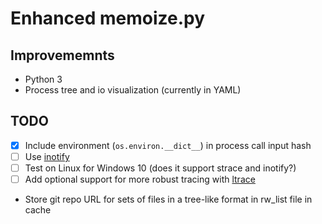 # Enhanced memoize.py

## Improvememnts
- Python 3
- Process tree and io visualization (currently in YAML)

## TODO
- [x] Include environment (`os.environ.__dict__`) in process call input hash
- [ ] Use [inotify](https://en.wikipedia.org/wiki/Inotify)
- [ ] Test on Linux for Windows 10 (does it support strace and inotify?)
- [ ] Add optional support for more robust tracing
  with [ltrace](https://en.wikipedia.org/wiki/Ltrace)
- Store git repo URL for sets of files in a tree-like format in rw_list file in cache
